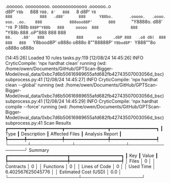 

  .oooooo.    ooooooooo.   ooooooooooooo  .oooooo..o                                 
 d8P'  `Y8b   `888   `Y88. 8'   888   `8 d8P'    `Y8                                 
888            888   .d88'      888      Y88bo.       .ooooo.   .oooo.   ooo. .oo.   
888            888ooo88P'       888       `"Y8888o.  d88' `"Y8 `P  )88b  `888P"Y88b  
888     ooooo  888              888           `"Y88b 888        .oP"888   888   888  
`88.    .88'   888              888      oo     .d8P 888   .o8 d8(  888   888   888  
 `Y8bood8P'   o888o            o888o     8""88888P'  `Y8bod8P' `Y888""8o o888o o888o                                                        


                                                                   

[14:45:26] Loaded 10 rules                                                                                                                                                                                                                  tasks.py:119
[12/08/24 14:45:26] INFO     CryticCompile: 'npx hardhat clean' running (wd: /home/owen/Documents/GitHub/GPTScan-Bigger-Model/eval_data/0xbc7d6b50616989655afd682fb42743507003056d_bsc)                                                 subprocess.py:41
[12/08/24 14:45:27] INFO     CryticCompile: 'npx hardhat clean --global' running (wd: /home/owen/Documents/GitHub/GPTScan-Bigger-Model/eval_data/0xbc7d6b50616989655afd682fb42743507003056d_bsc)                                        subprocess.py:41
[12/08/24 14:45:29] INFO     CryticCompile: 'npx hardhat compile --force' running (wd: /home/owen/Documents/GitHub/GPTScan-Bigger-Model/eval_data/0xbc7d6b50616989655afd682fb42743507003056d_bsc)                                       subprocess.py:41
                      Scan Results                       
┏━━━━━━┳━━━━━━━━━━━━━┳━━━━━━━━━━━━━━━━┳━━━━━━━━━━━━━━━━━┓
┃ Type ┃ Description ┃ Affected Files ┃ Analysis Report ┃
┡━━━━━━╇━━━━━━━━━━━━━╇━━━━━━━━━━━━━━━━╇━━━━━━━━━━━━━━━━━┩
└──────┴─────────────┴────────────────┴─────────────────┘
                  Summary                   
┏━━━━━━━━━━━━━━━━━━━━━━┳━━━━━━━━━━━━━━━━━━━┓
┃ Key                  ┃ Value             ┃
┡━━━━━━━━━━━━━━━━━━━━━━╇━━━━━━━━━━━━━━━━━━━┩
│ Files                │ 0                 │
│ Contracts            │ 0                 │
│ Functions            │ 0                 │
│ Lines of Code        │ 0                 │
│ Used Time            │ 6.402567625045776 │
│ Estimated Cost (USD) │ 0.0               │
└──────────────────────┴───────────────────┘
